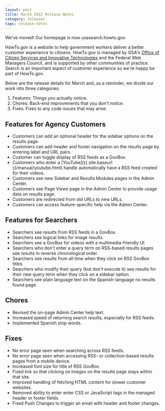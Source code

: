 ```yaml
---
layout: post
title: March 2012 Release Notes
category: releases
tags: release-notes
---
```


We've moved! Our homepage is now usasearch.howto.gov.

HowTo.gov is a website to help government workers deliver a better customer experience to citizens. HowTo.gov is managed by GSA's [Office of Citizen Services and Innovative Technologies](http://www.gsa.gov/portal/category/25729) and the Federal Web Managers Council, and is supported by other communities of practice. Search is an important aspect of customer experience so we're happy be part of HowTo.gov.

Below are the release details for March and, as a reminder, we divide our work into three categories.

1. Features: Things you actually notice.
1. Chores: Back-end improvements that you don't notice.
1. Fixes: Fixes to any code issues that may arise.

## Features for Agency Customers

* Customers can add an optional header for the sidebar options on the results page.
* Customers can add header and footer navigation on the results page by entering label and URL pairs.
* Customer can toggle display of RSS feeds as a GovBox.
* Customers who enter a [YouTube]({{ site.baseurl }}/manual/youtube.html) handle automatically have a RSS feed created for their videos.
* Customers see new Sidebar and Results Modules pages in the Admin Center.
* Customers see Page Views page in the Admin Center to provide usage data on results page.
* Customers are redirected from old URLs to new URLs.
* Customers can access feature-specific help via the Admin Center.

## Features for Searchers

* Searchers see results from RSS feeds in a GovBox.
* Searchers see logical links for image results.
* Searchers see a GovBox for videos with a multimedia-friendly UI.
* Searchers who don't enter a query term on RSS-based results pages see results in reverse chronological order.
* Searchers see results from all time when they click on RSS GovBox titles.
* Searchers who modify their query (but don't execute it) see results for their new query term when they click on a sidebar option.
* Searchers see plain language text on the Spanish-language no results found page.

## Chores

* Revised the on-page Admin Center help text.
* Increased speed of returning search results, especially for RSS feeds.
* Implemented Spanish stop words.

## Fixes

* No error page seen when searching across RSS feeds.
* No error page seen when accessing RSS- or collection-based results pages from a mobile device.
* Increased font size for title of RSS GovBox.
* Fixed link so that clicking on Images on the results page stays within that site.
* Improved handling of fetching HTML content for slower customer websites.
* Removed ability to enter enter CSS or JavaScript tags in the managed header or footer fields.
* Fixed Push Changes to trigger an email with header and footer changes.